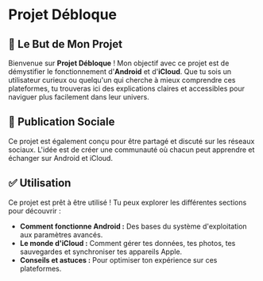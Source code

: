 # Projet Débloque

## 🚀 Le But de Mon Projet

Bienvenue sur **Projet Débloque** ! Mon objectif avec ce projet est de démystifier le fonctionnement d'**Android** et d'**iCloud**. Que tu sois un utilisateur curieux ou quelqu'un qui cherche à mieux comprendre ces plateformes, tu trouveras ici des explications claires et accessibles pour naviguer plus facilement dans leur univers.

## 📢 Publication Sociale

Ce projet est également conçu pour être partagé et discuté sur les réseaux sociaux. L'idée est de créer une communauté où chacun peut apprendre et échanger sur Android et iCloud.

## ✅ Utilisation

Ce projet est prêt à être utilisé ! Tu peux explorer les différentes sections pour découvrir :

*   **Comment fonctionne Android :** Des bases du système d'exploitation aux paramètres avancés.
*   **Le monde d'iCloud :** Comment gérer tes données, tes photos, tes sauvegardes et synchroniser tes appareils Apple.
*   **Conseils et astuces :** Pour optimiser ton expérience sur ces plateformes.
